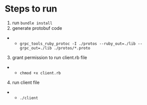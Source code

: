 # Steps to run

1. run `bundle install`
2. generate protobuf code
- - ```grpc_tools_ruby_protoc -I ./protos --ruby_out=./lib --grpc_out=./lib ./protos/*.proto```
3. grant permission to run client.rb file
- - `chmod +x client.rb`
4. run client file
- - `./client`

